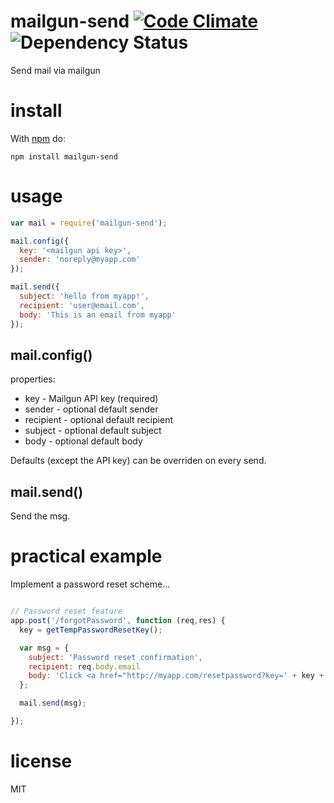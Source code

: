 # mailgun-send [![Code Climate](https://codeclimate.com/github/markhuge/node-mailgun-send.png)](https://codeclimate.com/github/markhuge/node-mailgun-send) ![Dependency Status](https://gemnasium.com/markhuge/node-mailgun-send.svg)

Send mail via mailgun

# install

With [npm](https://npmjs.org) do:

```
npm install mailgun-send
```
# usage

``` Javascript
var mail = require('mailgun-send');

mail.config({
  key: '<mailgun api key>',
  sender: 'noreply@myapp.com'
});

mail.send({
  subject: 'hello from myapp!',
  recipient: 'user@email.com',
  body: 'This is an email from myapp'
});
```


## mail.config()

properties:

- key - Mailgun API key (required)
- sender - optional default sender
- recipient - optional default recipient
- subject - optional default subject
- body - optional default body

Defaults (except the API key) can be overriden on every send.


## mail.send()

Send the msg.


# practical example

Implement a password reset scheme...

``` Javascript

// Password reset feature
app.post('/forgotPassword', function (req,res) {
  key = getTempPasswordResetKey();

  var msg = {
    subject: 'Password reset confirmation',
    recipient: req.body.email
    body: 'Click <a href="http://myapp.com/resetpassword?key=' + key + '">here</a> to reset your password'
  };

  mail.send(msg);

});

```

# license

MIT
